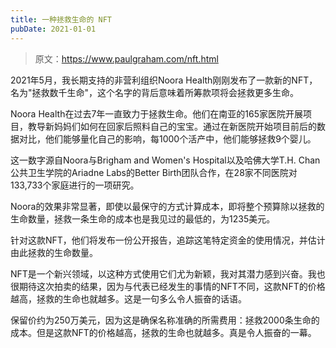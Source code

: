 ```yaml
---
title: 一种拯救生命的 NFT
pubDate: 2021-01-01
---
```


> 原文：https://www.paulgraham.com/nft.html 

            
2021年5月，我长期支持的非营利组织Noora Health刚刚发布了一款新的NFT，名为"拯救数千生命"，这个名字的背后意味着所筹款项将会拯救更多生命。

Noora Health在过去7年一直致力于拯救生命。他们在南亚的165家医院开展项目，教导新妈妈们如何在回家后照料自己的宝宝。通过在新医院开始项目前后的数据对比，他们能够量化自己的影响，每1000个活产中，他们能够拯救9个婴儿。

这一数字源自Noora与Brigham and Women's Hospital以及哈佛大学T.H. Chan公共卫生学院的Ariadne Labs的Better Birth团队合作，在28家不同医院对133,733个家庭进行的一项研究。

Noora的效果非常显著，即使以最保守的方式计算成本，即将整个预算除以拯救的生命数量，拯救一条生命的成本也是我见过的最低的，为1235美元。

针对这款NFT，他们将发布一份公开报告，追踪这笔特定资金的使用情况，并估计由此拯救的生命数量。

NFT是一个新兴领域，以这种方式使用它们尤为新颖，我对其潜力感到兴奋。我也很期待这次拍卖的结果，因为与代表已经发生的事情的NFT不同，这款NFT的价格越高，拯救的生命也就越多。这是一句多么令人振奋的话语。

保留价约为250万美元，因为这是确保名称准确的所需费用：拯救2000条生命的成本。但是这款NFT的价格越高，拯救的生命也就越多。真是令人振奋的一幕。
